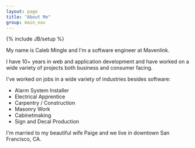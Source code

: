 ```yaml
---
layout: page
title: "About Me"
group: main_nav
---
```

{% include JB/setup %}

My name is Caleb Mingle and I'm a software engineer at Mavenlink.

I have 10+ years in web and application development and have worked on a wide variety of projects both business and consumer facing.

I've worked on jobs in a wide variety of industries besides software:

+ Alarm System Installer
+ Electrical Apprentice
+ Carpentry / Construction
+ Masonry Work
+ Cabinetmaking
+ Sign and Decal Production

I'm married to my beautiful wife Paige and we live in downtown San Francisco, CA.

